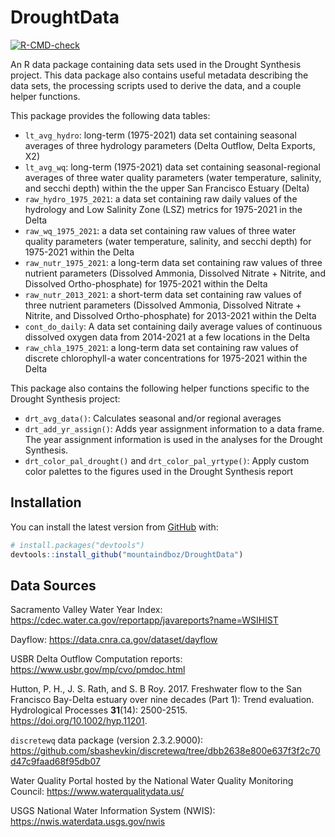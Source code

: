 
<!-- README.md is generated from README.Rmd. Please edit that file -->

# DroughtData

<!-- badges: start -->

[![R-CMD-check](https://github.com/mountaindboz/DroughtData/workflows/R-CMD-check/badge.svg)](https://github.com/mountaindboz/DroughtData/actions)
<!-- badges: end -->

An R data package containing data sets used in the Drought Synthesis
project. This data package also contains useful metadata describing the
data sets, the processing scripts used to derive the data, and a couple
helper functions.

This package provides the following data tables:

-   `lt_avg_hydro`: long-term (1975-2021) data set containing seasonal
    averages of three hydrology parameters (Delta Outflow, Delta
    Exports, X2)
-   `lt_avg_wq`: long-term (1975-2021) data set containing
    seasonal-regional averages of three water quality parameters (water
    temperature, salinity, and secchi depth) within the the upper San
    Francisco Estuary (Delta)
-   `raw_hydro_1975_2021`: a data set containing raw daily values of the
    hydrology and Low Salinity Zone (LSZ) metrics for 1975-2021 in the
    Delta
-   `raw_wq_1975_2021`: a data set containing raw values of three water
    quality parameters (water temperature, salinity, and secchi depth)
    for 1975-2021 within the Delta
-   `raw_nutr_1975_2021`: a long-term data set containing raw values of
    three nutrient parameters (Dissolved Ammonia, Dissolved Nitrate +
    Nitrite, and Dissolved Ortho-phosphate) for 1975-2021 within the
    Delta
-   `raw_nutr_2013_2021`: a short-term data set containing raw values of
    three nutrient parameters (Dissolved Ammonia, Dissolved Nitrate +
    Nitrite, and Dissolved Ortho-phosphate) for 2013-2021 within the
    Delta
-   `cont_do_daily`: A data set containing daily average values of
    continuous dissolved oxygen data from 2014-2021 at a few locations
    in the Delta
-   `raw_chla_1975_2021`: a long-term data set containing raw values of
    discrete chlorophyll-a water concentrations for 1975-2021 within the
    Delta

This package also contains the following helper functions specific to
the Drought Synthesis project:

-   `drt_avg_data()`: Calculates seasonal and/or regional averages
-   `drt_add_yr_assign()`: Adds year assignment information to a data
    frame. The year assignment information is used in the analyses for
    the Drought Synthesis.
-   `drt_color_pal_drought()` and `drt_color_pal_yrtype()`: Apply custom
    color palettes to the figures used in the Drought Synthesis report

## Installation

You can install the latest version from [GitHub](https://github.com/)
with:

``` r
# install.packages("devtools")
devtools::install_github("mountaindboz/DroughtData")
```

## Data Sources

Sacramento Valley Water Year Index:
<https://cdec.water.ca.gov/reportapp/javareports?name=WSIHIST>

Dayflow: <https://data.cnra.ca.gov/dataset/dayflow>

USBR Delta Outflow Computation reports:
<https://www.usbr.gov/mp/cvo/pmdoc.html>

Hutton, P. H., J. S. Rath, and S. B Roy. 2017. Freshwater flow to the
San Francisco Bay-Delta estuary over nine decades (Part 1): Trend
evaluation. Hydrological Processes **31**(14): 2500-2515.
<https://doi.org/10.1002/hyp.11201>.

`discretewq` data package (version 2.3.2.9000):
<https://github.com/sbashevkin/discretewq/tree/dbb2638e800e637f3f2c70d47c9faad68f95db07>

Water Quality Portal hosted by the National Water Quality Monitoring
Council: <https://www.waterqualitydata.us/>

USGS National Water Information System (NWIS):
<https://nwis.waterdata.usgs.gov/nwis>
